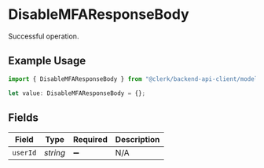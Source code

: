 # DisableMFAResponseBody

Successful operation.

## Example Usage

```typescript
import { DisableMFAResponseBody } from "@clerk/backend-api-client/models/operations";

let value: DisableMFAResponseBody = {};
```

## Fields

| Field              | Type               | Required           | Description        |
| ------------------ | ------------------ | ------------------ | ------------------ |
| `userId`           | *string*           | :heavy_minus_sign: | N/A                |